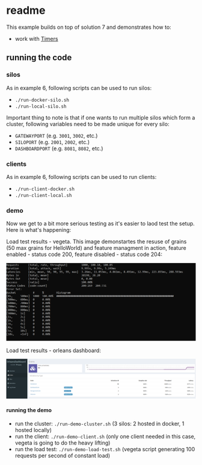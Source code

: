 # readme

This example builds on top of solution 7 and demonstrates how to:

* work with [Timers](https://dotnet.github.io/orleans/docs/grains/timers_and_reminders.html)

## running the code

### silos

As in example 6, following scripts can be used to run silos:

* `./run-docker-silo.sh`
* `./run-local-silo.sh`

Important thing to note is that if one wants to run multiple silos which form a cluster, following variables need to be made unique for every silo:

* `GATEWAYPORT` (e.g. `3001`, `3002`, etc.)
* `SILOPORT` (e.g. `2001`, `2002`, etc.)
* `DASHBOARDPORT` (e.g. `8081`, `8082`, etc.)

### clients

As in example 6, following scripts can be used to run clients:

* `./run-client-docker.sh`
* `./run-client-local.sh`

### demo

Now we get to a bit more serious testing as it's easier to laod test the setup. Here is what's happening:

Load test results - vegeta. This image demonstartes the resuse of grains (50 max grains for HelloWorld)
and feature managment in action, feature enabled - status code 200, feature disabled - status code 204:

![2](./imgs/1.png)

Load test results - orleans dashboard:

![3](./imgs/2.png)

#### running the demo

* run the cluster: `./run-demo-cluster.sh` (3 silos: 2 hosted in docker, 1 hosted locally)
* run the client: `./run-demo-client.sh` (only one client needed in this case, vegeta is going to do the heavy lifting)
* run the load test: `./run-demo-load-test.sh` (vegeta script generating 100 requests per second of constant load)